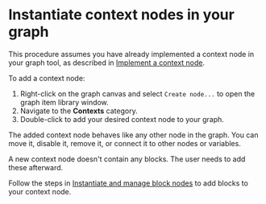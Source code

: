 # Instantiate context nodes in your graph

This procedure assumes you have already implemented a context node in your graph tool, as described in [Implement a context node](context-node-implement-context-node.md).

To add a context node:

1. Right-click on the graph canvas and select `Create node...` to open the graph item library window.
1. Navigate to the **Contexts** category.
1. Double-click to add your desired context node to your graph.

The added context node behaves like any other node in the graph.
You can move it, disable it, remove it, or connect it to other nodes or variables.

A new context node doesn't contain any blocks. The user needs to add these afterward.

Follow the steps in [Instantiate and manage block nodes](context-node-instantiate-manage-block-node.md) to add blocks to your context node.
